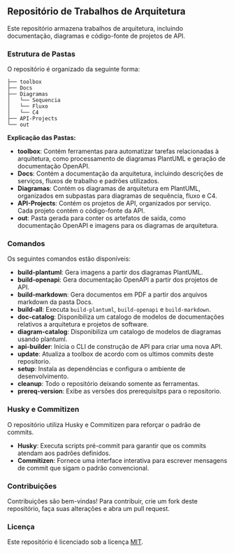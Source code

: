 ## Repositório de Trabalhos de Arquitetura

Este repositório armazena trabalhos de arquitetura, incluindo documentação, diagramas e código-fonte de projetos de API.

### Estrutura de Pastas

O repositório é organizado da seguinte forma:

```
├── toolbox
├── Docs
├── Diagramas
│   └── Sequencia
│   └── Fluxo
│   └── C4
├── API-Projects
└── out

```

**Explicação das Pastas:**

* **toolbox**: Contém ferramentas para automatizar tarefas relacionadas à arquitetura, como processamento de diagramas PlantUML e geração de documentação OpenAPI.
* **Docs**: Contém a documentação da arquitetura, incluindo descrições de serviços, fluxos de trabalho e padrões utilizados.
* **Diagramas**: Contém os diagramas de arquitetura em PlantUML, organizados em subpastas para diagramas de sequência, fluxo e C4.
* **API-Projects**: Contém os projetos de API, organizados por serviço. Cada projeto contém o código-fonte da API.
* **out**: Pasta gerada para conter os artefatos de saída, como documentação OpenAPI e imagens para os diagramas de arquitetura.

### Comandos

Os seguintes comandos estão disponíveis:

* **build-plantuml**: Gera imagens a partir dos diagramas PlantUML.
* **build-openapi**: Gera documentação OpenAPI a partir dos projetos de API.
* **build-markdown**: Gera documentos em PDF a partir dos arquivos markdown da pasta Docs.
* **build-all**: Executa `build-plantuml`, `build-openapi` e `build-markdown`.
* **doc-catalog**: Disponibiliza um catalogo de modelos de documentações relativos a arquitetura e projetos de software.
* **diagram-catalog**: Disponibiliza um catalogo de modelos de diagramas usando plantuml.
* **api-builder**: Inicia o CLI de construção de API para criar uma nova API.
* **update**: Atualiza a toolbox de acordo com os ultimos commits deste repositorio.
* **setup**: Instala as dependências e configura o ambiente de desenvolvimento.
* **cleanup**: Todo o repositório deixando somente as ferramentas.
* **prereq-version**: Exibe as versões dos prerequisitps para o repositorio.

### Husky e Commitizen

O repositório utiliza Husky e Commitizen para reforçar o padrão de commits.

* **Husky**: Executa scripts pré-commit para garantir que os commits atendam aos padrões definidos.
* **Commitizen**: Fornece uma interface interativa para escrever mensagens de commit que sigam o padrão convencional.

### Contribuições

Contribuições são bem-vindas! Para contribuir, crie um fork deste repositório, faça suas alterações e abra um pull request.

### Licença

Este repositório é licenciado sob a licença [MIT](LICENSE).
